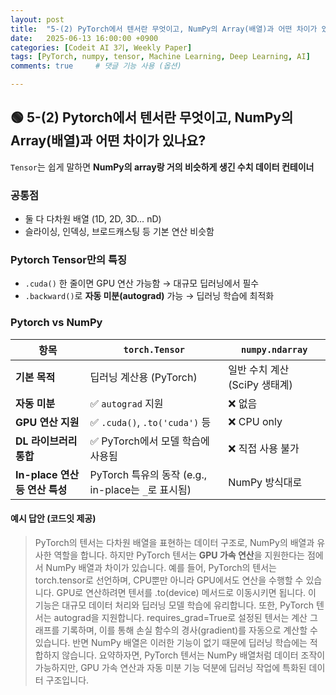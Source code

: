 ```yaml
---
layout: post
title:  "5-(2) PyTorch에서 텐서란 무엇이고, NumPy의 Array(배열)과 어떤 차이가 있나요?"
date:   2025-06-13 16:00:00 +0900
categories: [Codeit AI 3기, Weekly Paper]
tags: [PyTorch, numpy, tensor, Machine Learning, Deep Learning, AI]
comments: true     # 댓글 기능 사용 (옵션)

---
```


## 🟢 5-(2) Pytorch에서 텐서란 무엇이고, NumPy의 Array(배열)과 어떤 차이가 있나요?


`Tensor`는 쉽게 말하면 **NumPy의 array랑 거의 비슷하게 생긴 수치 데이터 컨테이너**

### 공통점
- 둘 다 다차원 배열 (1D, 2D, 3D… nD)
- 슬라이싱, 인덱싱, 브로드캐스팅 등 기본 연산 비슷함

### Pytorch Tensor만의 특징
- `.cuda()` 한 줄이면 GPU 연산 가능함 → 대규모 딥러닝에서 필수
- `.backward()`로 **자동 미분(autograd)** 가능 → 딥러닝 학습에 최적화


### Pytorch vs NumPy

| 항목                      | `torch.Tensor`                            | `numpy.ndarray`      |
| ----------------------- | ----------------------------------------- | -------------------- |
| **기본 목적**               | 딥러닝 계산용 (PyTorch)                         | 일반 수치 계산 (SciPy 생태계) |
| **자동 미분**               | ✅ `autograd` 지원                           | ❌ 없음                 |
| **GPU 연산 지원**           | ✅ `.cuda()`, `.to('cuda')` 등              | ❌ CPU only           |
| **DL 라이브러리 통합**         | ✅ PyTorch에서 모델 학습에 사용됨                    | ❌ 직접 사용 불가           |
| **In-place 연산 등 연산 특성** | PyTorch 특유의 동작 (e.g., in-place는 `_`로 표시됨) | NumPy 방식대로           |


#### 예시 답안 (코드잇 제공)
> PyTorch의 텐서는 다차원 배열을 표현하는 데이터 구조로, NumPy의 배열과 유사한 역할을 합니다. 하지만 PyTorch 텐서는 **GPU 가속 연산**을 지원한다는 점에서 NumPy 배열과 차이가 있습니다.
예를 들어, PyTorch의 텐서는 torch.tensor로 선언하며, CPU뿐만 아니라 GPU에서도 연산을 수행할 수 있습니다. GPU로 연산하려면 텐서를 .to(device) 메서드로 이동시키면 됩니다. 이 기능은 대규모 데이터 처리와 딥러닝 모델 학습에 유리합니다.
또한, PyTorch 텐서는 autograd을 지원합니다. requires_grad=True로 설정된 텐서는 계산 그래프를 기록하며, 이를 통해 손실 함수의 경사(gradient)를 자동으로 계산할 수 있습니다. 반면 NumPy 배열은 이러한 기능이 없기 때문에 딥러닝 학습에는 적합하지 않습니다.
요약하자면, PyTorch 텐서는 NumPy 배열처럼 데이터 조작이 가능하지만, GPU 가속 연산과 자동 미분 기능 덕분에 딥러닝 작업에 특화된 데이터 구조입니다.
